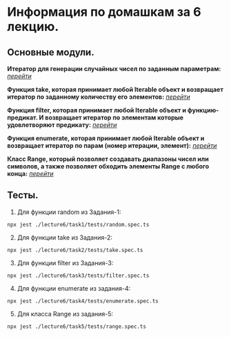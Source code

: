 # Информация по домашкам за 6 лекцию.

## Основные модули.

**Итератор для генерации случайных чисел по заданным параметрам:** [_перейти_](./task1/random.ts)

**Функция take, которая принимает любой Iterable объект и возвращает итератор по заданному количеству его элементов:** [_перейти_](./task2/take.ts)

**Функция filter, которая принимает любой Iterable объект и функцию-предикат. И возвращает итератор по элементам которые удовлетворяют предикату:** [_перейти_](./task3/filter.ts)

**Функция enumerate, которая принимает любой Iterable объект и возвращает итератор по парам (номер итерации, элемент):** [_перейти_](./task4/enumerate.ts)

**Класс Range, который позволяет создавать диапазоны чисел или символов, а также позволяет обходить элементы Range с любого конца:** [_перейти_](./task5/range.ts)

## Тесты.

1. Для функции random из Задания-1:

```
npx jest ./lecture6/task1/tests/random.spec.ts
```

2. Для функции take из Задания-2:

```
npx jest ./lecture6/task2/tests/take.spec.ts
```

3. Для функции filter из Задания-3:

```
npx jest ./lecture6/task3/tests/filter.spec.ts
```

4. Для функции enumerate из задания-4:

```
npx jest ./lecture6/task4/tests/enumerate.spec.ts
```

5. Для класса Range из задания-5:

```
npx jest ./lecture6/task5/tests/range.spec.ts
```
